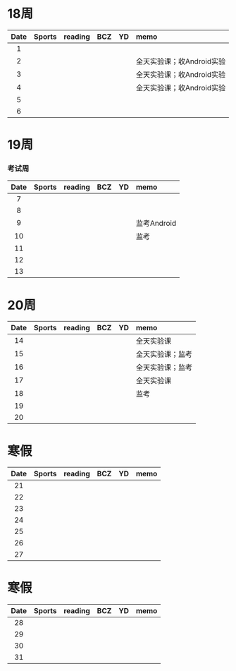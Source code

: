 # 18周

| Date  | Sports | reading | BCZ | YD | memo | 
| :---: | :---: | :---: | :---: | :---: | :--- | 
| 1 | |  |  |  |  | 
| 2 |  |  |  |  | 全天实验课；收Android实验 | 
| 3 |  |  |  |  | 全天实验课；收Android实验 | 
| 4 |  |  |  |  | 全天实验课；收Android实验 | 
| 5 |  |  |  |  |  | 
| 6 |  |  |  |  |  | 

# 19周 
### 考试周

| Date  | Sports | reading | BCZ | YD | memo | 
| :---: | :---: | :---: | :---: | :---: | :--- | 
| 7 |  |  |  |  |  | 
| 8 |  |  |  |  |  | 
| 9 |  |  |  |  | 监考Android |   
| 10 |  |  |  |  | 监考 | 
| 11 |  |  |  |  |  | 
| 12 |  |  |  |  |  | 
| 13 |  |  |  |  |  | 

# 20周

| Date  | Sports | reading | BCZ | YD | memo | 
| :---: | :---: | :---: | :---: | :---: | :--- | 
| 14 |  |  |  |  | 全天实验课 | 
| 15 |  |  |  |  | 全天实验课；监考  | 
| 16 |  |  |  |  | 全天实验课；监考 | 
| 17 |  |  |  |  | 全天实验课 | 
| 18 |  |  |  |  | 监考 | 
| 19 |  |  |  |  |  |   
| 20 |  |  |  |  |  | 

# 寒假

| Date  | Sports | reading | BCZ | YD | memo | 
| :---: | :---: | :---: | :---: | :---: | :--- | 
| 21 |  |  |  |  |  | 
| 22 |  |  |  |  |  | 
| 23 |  |  |  |  |  | 
| 24 |  |  |  |  |  | 
| 25 |  |  |  |  |  | 
| 26 |  |  |  |  |  | 
| 27 |  |  |  |  |  | 

# 寒假

| Date  | Sports | reading | BCZ | YD | memo | 
| :---: | :---: | :---: | :---: | :---: | :--- | 
| 28 |  |  |  |  |  | 
| 29 |  |  |  |  |  |  
| 30 |  |  |  |  |  | 
| 31 |  |  |  |  |  | 
